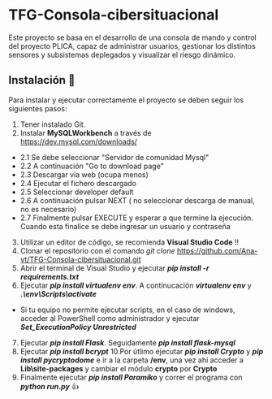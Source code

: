 # TFG-Consola-cibersituacional
Este proyecto se basa en el desarrollo de una consola de mando y control del proyecto PLICA, capaz de administrar usuarios, gestionar los distintos sensores y subsistemas deplegados y visualizar el riesgo dinámico.
## Instalación :wrench:
Para instalar y ejecutar correctamente el proyecto se deben seguir los siguientes pasos:
1. Tener instalado Git.
2. Instalar **MySQLWorkbench** a través de https://dev.mysql.com/downloads/
  - 2.1 Se debe seleccionar "Servidor de comunidad Mysql"
  - 2.2 A continuación "Go to download page"
  - 2.3 Descargar vía web (ocupa menos)
  - 2.4 Ejecutar el fichero descargado
  - 2.5 Seleccionar developer default
  - 2.6 A continuación pulsar NEXT ( no seleccionar descarga de manual, no es necesario)
  - 2.7 Finalmente pulsar EXECUTE y esperar a que termine la ejecución. Cuando esta finalice se debe ingresar un usuario y contraseña
3. Utilizar un editor de código, se recomienda **Visual Studio Code** :bangbang:
4. Clonar el repositorio con el comando *git clone* https://github.com/Ana-vt/TFG-Consola-cibersituacional.git
5. Abrir el terminal de Visual Studio y ejecutar ***pip install -r requirements.txt***
6. Ejecutar ***pip install virtualenv env***. A continucación ***virtualenv env*** y ***.\env\Scripts\activate***
  - Si tu equipo no permite ejecutar scripts, en el caso de windows, acceder al PowerShell como administrador y ejecutar ***Set_ExecutionPolicy Unrestricted***
7. Ejecutar ***pip install Flask***. Seguidamente ***pip install flask-mysql***
9. Ejecutar ***pip install bcrypt***
10.Por útlimo ejecutar ***pip install Crypto*** y ***pip install pycryptodome*** e ir a la carpeta **/env**, una vez ahí acceder a **Lib\site-packages** y cambiar el módulo **crypto** por **Crypto**
11. Finalmente ejecutar ***pip install Paramiko*** y correr el programa con ***python run.py*** :+1:
